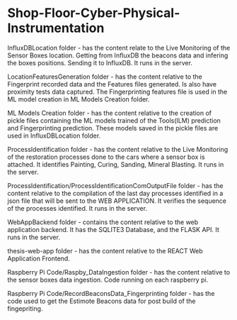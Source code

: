 # Shop-Floor-Cyber-Physical-Instrumentation

InfluxDBLocation folder - has the content relate to the Live Monitoring of the Sensor Boxes location. Getting from InfluxDB the beacons data and infering the boxes positions. Sending it to InfluxDB. It runs in the server.

LocationFeaturesGeneration folder - has the content relative to the Fingerprint recorded data and the Features files generated. Is also have proximity tests data captured. The Fingerprinting features file is used in the ML model creation in ML Models Creation folder. 

ML Models Creation folder - has the content relative to the creation of pickle files containing the ML models trained of the Tools(ILM) prediction and Fingerprinting prediction. These models saved in the pickle files are used in InfluxDBLocation folder. 

ProcessIdentification folder - has the content relative to the Live Monitoring of the restoration processes done to the cars where a sensor box is attached. It identifies Painting, Curing, Sanding, Mineral Blasting. It runs in the server.

ProcessIdentification/ProcessIdentificationComOutputFile folder - has the content relative to the compilation of the last day processes identified in a json file that will be sent to the WEB APPLICATION. It verifies the sequence of the processes identified. It runs in the server.

WebAppBackend folder - contains the content relative to the web application backend. It has the SQLITE3 Database, and the FLASK API. It runs in the server.

thesis-web-app folder - has the content relative to the REACT Web Application Frontend.

Raspberry Pi Code/Raspby_DataIngestion folder - has the content relative to the sensor boxes data ingestion. Code running on each raspberry pi.

Raspberry Pi Code/RecordBeaconsData_Fingerprinting folder - has the code used to get the Estimote Beacons data for post build of the fingepriting.
